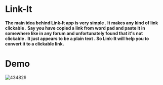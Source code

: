 # Link-It
__The main idea behind Link-It app is very simple . It makes any kind of link clickable . Say you have copied a link from word pad and paste it in somewhere like in any forum and unfortunately found that it's not  clickable . It just appears to be a plain text . So Link-It will help you to convert it to a clickable link.__


# __Demo__
![434829](https://user-images.githubusercontent.com/59824683/83134093-aa29dc80-a105-11ea-9010-e9b778016342.gif)
